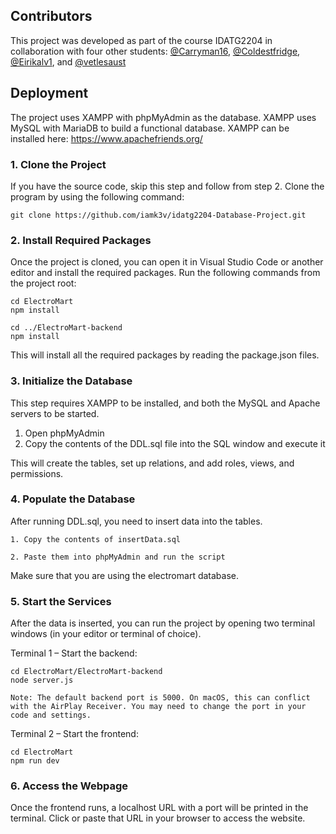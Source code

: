 ## Contributors

This project was developed as part of the course IDATG2204 in collaboration with four other students: [@Carryman16](https://github.com/Carryman16), [@Coldestfridge](https://github.com/Coldestfridge), [@Eirikalv1](https://github.com/Eirikalv1),  and [@vetlesaust](https://github.com/vetlesaust)

## Deployment

The project uses XAMPP with phpMyAdmin as the database. XAMPP uses MySQL with MariaDB to build a functional database.
XAMPP can be installed here: https://www.apachefriends.org/

### 1. Clone the Project

If you have the source code, skip this step and follow from step 2.
Clone the program by using the following command:

```git clone https://github.com/iamk3v/idatg2204-Database-Project.git```

### 2. Install Required Packages

Once the project is cloned, you can open it in Visual Studio Code or another editor and install the required packages.
Run the following commands from the project root:
```
cd ElectroMart
npm install

cd ../ElectroMart-backend
npm install
```
This will install all the required packages by reading the package.json files.

### 3. Initialize the Database

This step requires XAMPP to be installed, and both the MySQL and Apache servers to be started.

1. Open phpMyAdmin
2. Copy the contents of the DDL.sql file into the SQL window and execute it

This will create the tables, set up relations, and add roles, views, and permissions.

### 4. Populate the Database

After running DDL.sql, you need to insert data into the tables.

    1. Copy the contents of insertData.sql
    
    2. Paste them into phpMyAdmin and run the script

Make sure that you are using the electromart database.

### 5. Start the Services

After the data is inserted, you can run the project by opening two terminal windows (in your editor or terminal of choice).

Terminal 1 – Start the backend:
```
cd ElectroMart/ElectroMart-backend
node server.js
```
    Note: The default backend port is 5000. On macOS, this can conflict with the AirPlay Receiver. You may need to change the port in your code and settings.

Terminal 2 – Start the frontend:
```
cd ElectroMart
npm run dev
```
### 6. Access the Webpage

Once the frontend runs, a localhost URL with a port will be printed in the terminal.
Click or paste that URL in your browser to access the website.

